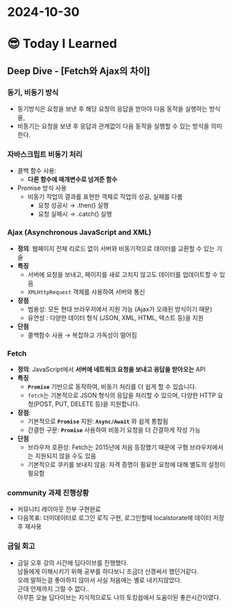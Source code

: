 # 2024-10-30

# :sunglasses: Today I Learned

## Deep Dive - [Fetch와 Ajax의 차이]
### 동기, 비동기 방식
- 동기방식은 요청을 보낸 후 해당 요청의 응답을 받아야 다음 동작을 실행하는 방식을,
- 비동기는 요청을 보낸 후 응답과 관계없이 다음 동작을 실행할 수 있는 방식을 의미한다.
### 자바스크립트 비동기 처리
- 콜백 함수 사용:
    - **다른 함수에 매개변수로 넘겨준 함수**
- Promise 방식 사용
    - 비동기 작업의 결과를 표현한 객체로 작업의 성공, 실패를 다룸
        - 요청 성공시 → .then() 실행
        - 요청 실패시 → .catch() 실행

### Ajax (Asynchronous JavaScript and XML)
- **정의**: 웹페이지 전체 리로드 없이 서버와 비동기적으로 데이터를 교환할  수 있는 기술
- **특징**
    - 서버에 요청을 보내고, 페이지를 새로 고치지 않고도 데이터를 업데이트할 수 있음
    - `XMLHttpRequest` 객체를 사용하여 서버와 통신
- **장점**
    - 범용성: 모든 현대 브라우저에서 지원 가능 (Ajax가 오래된 방식이기 때문)
    - 유연성 : 다양한 데이터 형식 (JSON, XML, HTML, 텍스트 등)을 지원
- **단점**
    - 콜백함수 사용 → 복잡하고 가독성이 떨어짐

### Fetch
- **정의**: JavaScript에서 **서버에 네트워크 요청을 보내고 응답을 받아오는** API
- **특징**
    - **`Promise`** 기반으로 동작하여, 비동기 처리를 더 쉽게 할 수 있습니다.
    - `fetch`는 기본적으로 JSON 형식의 응답을 처리할 수 있으며, 다양한 HTTP 요청(POST, PUT, DELETE 등)을 지원합니다.
- **장점**:
    - 기본적으로 **`Promise`** 지원: **`Async/Await`** 와 쉽게 통합됨
    - 간결한 구문: **`Promise`** 사용하여 비동기 요청을 더 간결하게 작성 가능
- **단점**
    - 브라우저 호환성: Fetch는 2015년에 처음 등장했기 때문에 구형 브라우저에서는 지원되지 않을 수도 있음
    - 기본적으로 쿠키를 보내지 않음: 자격 증명이 필요한 요청에 대해 별도의 설정이 필요함


### community 과제 진행상황
- 커뮤니티 레이아웃 전부 구현완료
- 다음목표: 더미데이터로 로그인 로직 구현, 로그인할때 localstorate에 데이터 저장 후 재사용

### 금일 회고
- 금일 오후 강의 시간에 딥다이브를 진행했다.<br>
  남들에게 이해시키기 위해 공부를 하다보니 조금더 신경써서 했던거같다.<br>
  오래 말하는걸 좋아하지 않아서  사실 처음에는 별로 내키지않았다.<br>
  근데 언제까지 그럴 수 없다.. <br>
  아무튼 오늘 딥다이브는 지식적으로도 나의 토킹쉽에서 도움이된 좋은시간이였다.
  
